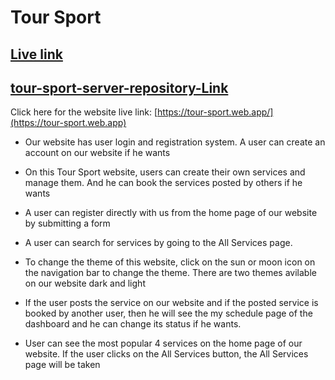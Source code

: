 # Tour Sport

## [ Live link](https://tour-sport.web.app)
## [ tour-sport-server-repository-Link](https://github.com/Anirbandasjoy/tour-sport-server)

Click here for the website live link: [https://tour-sport.web.app/](https://tour-sport.web.app)

- Our website has user login and registration system. A user can create an account on our website if he wants

- On this Tour Sport website, users can create their own services and manage them. And he can book the services posted by others if he wants

- A user can register directly with us from the home page of our website by submitting a form

- A user can search for services by going to the All Services page.

- To change the theme of this website, click on the sun or moon icon on the navigation bar to change the theme. There are two themes avilable on our website dark and light

- If the user posts the service on our website and if the posted service is booked by another user, then he will see the my schedule page of the dashboard and he can change its status if he wants.

- User can see the most popular 4 services on the home page of our website. If the user clicks on the All Services button, the All Services page will be taken
